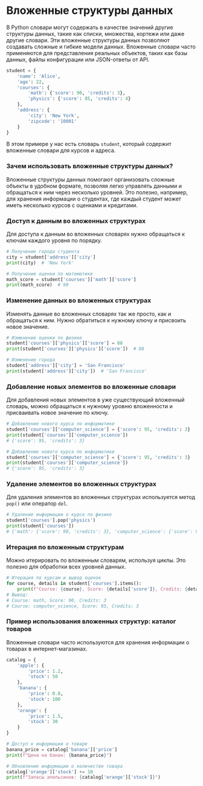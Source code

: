 # Вложенные структуры данных

В Python словари могут содержать в качестве значений другие структуры данных, такие как списки, множества, кортежи или даже другие словари. Эти вложенные структуры данных позволяют создавать сложные и гибкие модели данных. Вложенные словари часто применяются для представления реальных объектов, таких как базы данных, файлы конфигурации или JSON-ответы от API.

```python
student = {
    'name': 'Alice',
    'age': 22,
    'courses': {
        'math': {'score': 90, 'credits': 3},
        'physics': {'score': 85, 'credits': 4}
    },
    'address': {
        'city': 'New York',
        'zipcode': '10001'
    }
}
```

В этом примере у нас есть словарь `student`, который содержит вложенные словари для курсов и адреса.

### Зачем использовать вложенные структуры данных?

Вложенные структуры данных помогают организовать сложные объекты в удобном формате, позволяя легко управлять данными и обращаться к ним через несколько уровней. Это полезно, например, для хранения информации о студентах, где каждый студент может иметь несколько курсов с оценками и кредитами.

### Доступ к данным во вложенных структурах

Для доступа к данным во вложенных словарях нужно обращаться к ключам каждого уровня по порядку.

```python
# Получение города студента
city = student['address']['city']
print(city)  # 'New York'

# Получение оценки по математике
math_score = student['courses']['math']['score']
print(math_score)  # 90
```

### Изменение данных во вложенных структурах

Изменять данные во вложенных словарях так же просто, как и обращаться к ним. Нужно обратиться к нужному ключу и присвоить новое значение.

```python
# Изменение оценки по физике
student['courses']['physics']['score'] = 88
print(student['courses']['physics']['score'])  # 88

# Изменение города
student['address']['city'] = 'San Francisco'
print(student['address']['city'])  # 'San Francisco'
```

### Добавление новых элементов во вложенные словари

Для добавления новых элементов в уже существующий вложенный словарь, можно обращаться к нужному уровню вложенности и присваивать новое значение по ключу.

```python
# Добавление нового курса по информатике
student['courses']['computer_science'] = {'score': 95, 'credits': 3}
print(student['courses']['computer_science'])
# {'score': 95, 'credits': 3}
```

```python
# Добавление нового курса по информатике
student['courses']['computer_science'] = {'score': 95, 'credits': 3}
print(student['courses']['computer_science'])
# {'score': 95, 'credits': 3}
```

### Удаление элементов во вложенных структурах

Для удаления элементов во вложенных структурах используется метод `pop()` или оператор `del`.

```python
# Удаление информации о курсе по физике
student['courses'].pop('physics')
print(student['courses'])
# {'math': {'score': 90, 'credits': 3}, 'computer_science': {'score': 95, 'credits': 3}}
```

### Итерация по вложенным структурам

Можно итерировать по вложенным словарям, используя циклы. Это полезно для обработки всех уровней данных.

```python
# Итерация по курсам и вывод оценок
for course, details in student['courses'].items():
    print(f"Course: {course}, Score: {details['score']}, Credits: {details['credits']}")
# Вывод:
# Course: math, Score: 90, Credits: 3
# Course: computer_science, Score: 95, Credits: 3
```

### Пример использования вложенных структур: каталог товаров

Вложенные словари часто используются для хранения информации о товарах в интернет-магазинах.

```python
catalog = {
    'apple': {
        'price': 1.2,
        'stock': 50
    },
    'banana': {
        'price': 0.8,
        'stock': 100
    },
    'orange': {
        'price': 1.5,
        'stock': 30
    }
}

# Доступ к информации о товаре
banana_price = catalog['banana']['price']
print(f"Цена на банан: {banana_price}")

# Обновление информации о количестве товара
catalog['orange']['stock'] += 10
print(f"Запасы апельсинов: {catalog['orange']['stock']}")
```
